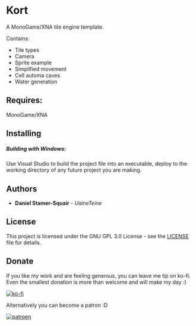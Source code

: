# Kort

A MonoGame/XNA tile engine template.

Contains:

* Tile types
* Camera
* Sprite example
* Simplified movement
* Cell automa caves
* Water generation

## Requires:

MonoGame/XNA

## Installing

##### Building with Windows:

Use Visual Studio to build the project file into an executable, deploy to the working directory of any future project you are making.

## Authors

* **Daniel Stamer-Squair** - *UaineTeine*

## License

This project is licensed under the GNU GPL 3.0 License - see the [LICENSE](LICENSE) file for details.

## Donate

If you like my work and are feeling generous, you can leave me tip on ko-fi. Even the smallest donation is more than welcome and will make my day :)

[![ko-fi](https://ko-fi.com/img/githubbutton_sm.svg)](https://ko-fi.com/C0C43PQ0I)

Alternatively you can become a patron :D

[![patroen](https://i.imgur.com/SWniXXj.png)](https://www.patreon.com/bePatron?u=51145413)
